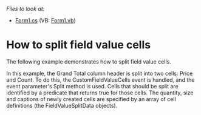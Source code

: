 <!-- default file list -->
*Files to look at*:

* [Form1.cs](./CS/Form1.cs) (VB: [Form1.vb](./VB/Form1.vb))
<!-- default file list end -->
# How to split field value cells


<p>The following example demonstrates how to split field value cells.</p><p>In this example, the Grand Total column header is split into two cells: Price and Count. To do this, the CustomFieldValueCells event is handled, and the event parameter's Split method is used. Cells that should be split are identified by a predicate that returns true for those cells. The quantity, size and captions of newly created cells are specified by an array of cell definitions (the FieldValueSplitData objects).</p><br />


<br/>


